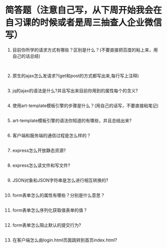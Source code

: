 # 简答题（注意自己写，从下周开始我会在自习课的时候或者是周三抽查人企业微信写）

1. 目前你所学的请求方式有哪些？区别是什么？(不要直接把百度的粘上来，用自己的话总结)
```js
 
```

2. 原生的ajax怎么发请求?(get和post的方式都写出来,每行写上注释)
```js

```

3. jq的ajax的语法是什么?并且写出来目前你用到的属性每个的含义?
```js

```

4. 使用art-template模板引擎的步骤是什么？(用自己的话写，不要直接粘笔记)
```js

```

5. art-template模板引擎的语法你知道的有哪些，并且总结出来?
```js

```

6. 客户端和服务端的通信过程是怎么样的？
```js

```

7. express怎么开放静态资源?
```js

```

8. express怎么读文件和写文件?
```js

```

9. JSON对象和JSON字符串是怎么进行相互转换的?
```js

```

10. form表单怎么的属性有哪些？分别是什么意思？
```js

```

11. form表单怎么序列化获取值表单的值？
```js

```

12. form表单怎么阻止默认的提交行为?
```js

```

13. 在客户端怎么由login.html页面跳转到首页index.html?
```js

```